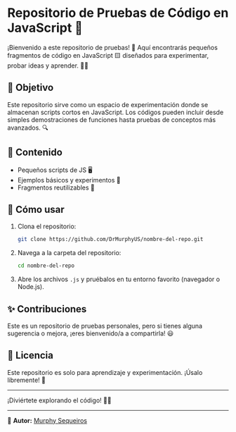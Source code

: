 # Repositorio de Pruebas de Código en JavaScript 🚀

¡Bienvenido a este repositorio de pruebas! 🎉 Aquí encontrarás pequeños fragmentos de código en JavaScript 🟨 diseñados para experimentar, probar ideas y aprender. 🧑‍💻

## 📌 Objetivo
Este repositorio sirve como un espacio de experimentación donde se almacenan scripts cortos en JavaScript. Los códigos pueden incluir desde simples demostraciones de funciones hasta pruebas de conceptos más avanzados. 🔍

## 📂 Contenido
- Pequeños scripts de JS 🖥️
- Ejemplos básicos y experimentos 🧪
- Fragmentos reutilizables 🔄

## 🚀 Cómo usar
1. Clona el repositorio:
   ```sh
   git clone https://github.com/DrMurphyUS/nombre-del-repo.git
   ```
2. Navega a la carpeta del repositorio:
   ```sh
   cd nombre-del-repo
   ```
3. Abre los archivos `.js` y pruébalos en tu entorno favorito (navegador o Node.js).

## ✨ Contribuciones
Este es un repositorio de pruebas personales, pero si tienes alguna sugerencia o mejora, ¡eres bienvenido/a a compartirla! 😃

## 📜 Licencia
Este repositorio es solo para aprendizaje y experimentación. ¡Úsalo libremente! 🎈

---

¡Diviértete explorando el código! 🧩💡

---

👤 **Autor:** [Murphy Sequeiros](https://github.com/DrMurphyUS)

